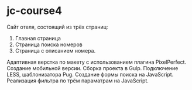 # jc-course4

Сайт отеля, состоящий из трёх страниц:
1. Главная страница
2. Страница поиска номеров
3. Страница с описанием номера.


Адаптивная верстка по макету с использованием плагина PixelPerfect. Создание мобильной версии.
Сборка проекта в Gulp.
Подключение LESS, шаблонизатора Pug.
Создание формы поиска на JavaScript.
Реализация фильтра по трём параматрам на JavaScript.
